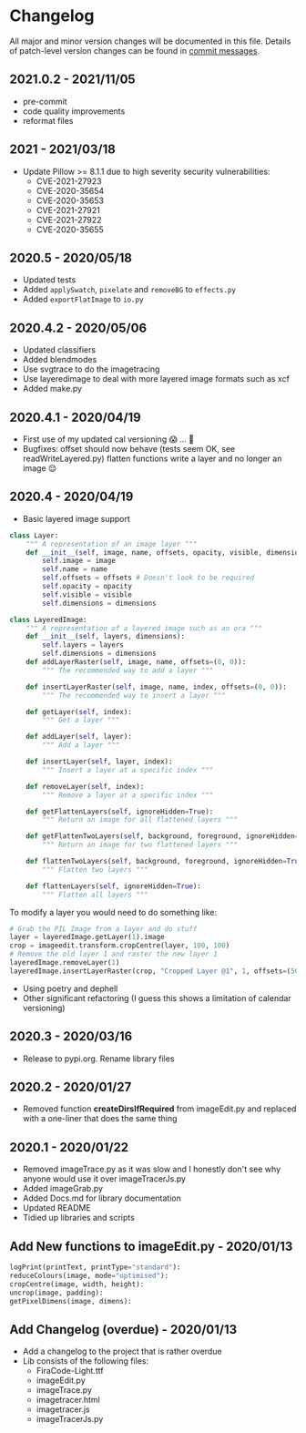 # Changelog
All major and minor version changes will be documented in this file. Details of
patch-level version changes can be found in [commit messages](../../commits/master).

## 2021.0.2 - 2021/11/05

- pre-commit
- code quality improvements
- reformat files

## 2021 - 2021/03/18

- Update Pillow >= 8.1.1 due to high severity security vulnerabilities:
	- CVE-2021-27923
	- CVE-2020-35654
	- CVE-2020-35653
	- CVE-2021-27921
	- CVE-2021-27922
	- CVE-2020-35655

## 2020.5 - 2020/05/18

- Updated tests
- Added `applySwatch`, `pixelate` and `removeBG` to `effects.py`
- Added `exportFlatImage` to `io.py`

## 2020.4.2 - 2020/05/06

- Updated classifiers
- Added blendmodes
- Use svgtrace to do the imagetracing
- Use layeredimage to deal with more layered image formats such as xcf
- Added make.py

## 2020.4.1 - 2020/04/19

- First use of my updated cal versioning 😱 ... 🎉
- Bugfixes: offset should now behave (tests seem OK, see readWriteLayered.py)
flatten functions write a layer and no longer an image 😌

## 2020.4 - 2020/04/19

- Basic layered image support
```python
class Layer:
	""" A representation of an image layer """
	def __init__(self, image, name, offsets, opacity, visible, dimensions):
		self.image = image
		self.name = name
		self.offsets = offsets # Doesn't look to be required
		self.opacity = opacity
		self.visible = visible
		self.dimensions = dimensions

class LayeredImage:
	""" A representation of a layered image such as an ora """
	def __init__(self, layers, dimensions):
		self.layers = layers
		self.dimensions = dimensions
	def addLayerRaster(self, image, name, offsets=(0, 0)):
		""" The recommended way to add a layer """

	def insertLayerRaster(self, image, name, index, offsets=(0, 0)):
		""" The recommended way to insert a layer """

	def getLayer(self, index):
		""" Get a layer """

	def addLayer(self, layer):
		""" Add a layer """

	def insertLayer(self, layer, index):
		""" Insert a layer at a specific index """

	def removeLayer(self, index):
		""" Remove a layer at a specific index """

	def getFlattenLayers(self, ignoreHidden=True):
		""" Return an image for all flattened layers """

	def getFlattenTwoLayers(self, background, foreground, ignoreHidden=True):
		""" Return an image for two flattened layers """

	def flattenTwoLayers(self, background, foreground, ignoreHidden=True):
		""" Flatten two layers """

	def flattenLayers(self, ignoreHidden=True):
		""" Flatten all layers """
```

To modify a layer you would need to do something like:
```python
# Grab the PIL Image from a layer and do stuff
layer = layeredImage.getLayer(1).image
crop = imageedit.transform.cropCentre(layer, 100, 100)
# Remove the old layer 1 and raster the new layer 1
layeredImage.removeLayer(1)
layeredImage.insertLayerRaster(crop, "Cropped Layer @1", 1, offsets=(50, 0))
```

- Using poetry and dephell
- Other significant refactoring (I guess this shows a limitation of calendar
versioning)

## 2020.3 - 2020/03/16

- Release to pypi.org. Rename library files

## 2020.2 - 2020/01/27

- Removed function **createDirsIfRequired** from imageEdit.py and replaced with
	a one-liner that does the same thing

## 2020.1 - 2020/01/22

- Removed imageTrace.py as it was slow and I honestly don't see why anyone
	would use it over imageTracerJs.py
- Added imageGrab.py
- Added Docs.md for library documentation
- Updated README
- Tidied up libraries and scripts

## Add New functions to imageEdit.py - 2020/01/13

```python
logPrint(printText, printType="standard"):
reduceColours(image, mode="optimised"):
cropCentre(image, width, height):
uncrop(image, padding):
getPixelDimens(image, dimens):
```

## Add Changelog (overdue) - 2020/01/13

- Add a changelog to the project that is rather overdue
- Lib consists of the following files:
	- FiraCode-Light.ttf
	- imageEdit.py
	- imageTrace.py
	- imagetracer.html
	- imagetracer.js
	- imageTracerJs.py
